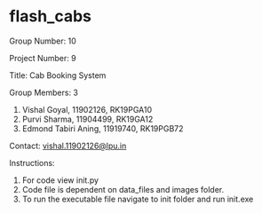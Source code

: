 # flash_cabs

Group Number: 10

Project Number: 9

Title: Cab Booking System

Group Members: 3
1. Vishal Goyal, 11902126, RK19PGA10
2. Purvi Sharma, 11904499, RK19GA12
3. Edmond Tabiri Aning, 11919740, RK19PGB72

Contact: vishal.11902126@lpu.in

Instructions:
1. For code view init.py
2. Code file is dependent on data_files and images folder.
3. To run the executable file navigate to init folder and run init.exe
